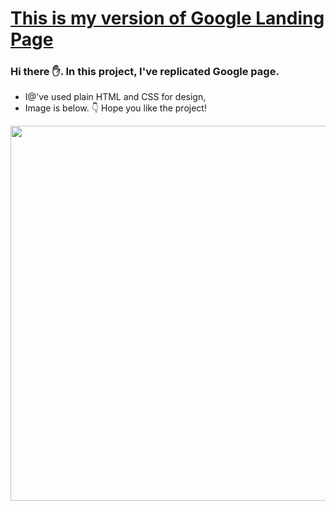 # [This is my version of Google Landing Page](https://musatirgithub.github.io/GoogleLandingPage/)
<h3>Hi there ✋. In this project, I've replicated Google page.</h3>
<ul>
  <li>I@'ve used plain HTML and CSS for design,</li>
  <li>Image is below. 👇 Hope you like the project! </li>
</ul>  
<div class="pics">
  <img src="https://musatirgithub.github.io/GoogleLandingPage/GoogleLandingPage.jpg" width="600px">
</div>
